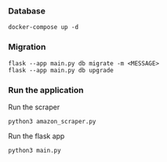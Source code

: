 ### Database

```
docker-compose up -d
```

### Migration

```
flask --app main.py db migrate -m <MESSAGE>
flask --app main.py db upgrade
```

### Run the application

Run the scraper

```
python3 amazon_scraper.py
```

Run the flask app

```
python3 main.py
```
